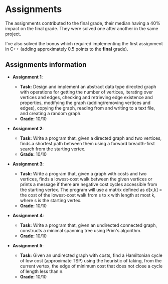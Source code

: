 # Assignments

The assignments contributed to the final grade, their median having a 40% impact on the final grade. They were solved one after another in the same project.

I've also solved the bonus which required implementing the first assignment in C++ (adding approximately 0.5 points to the **final** grade).
## Assignments information

- **Assignment 1**:
  - **Task:** Design and implement an abstract data type directed graph with operations for getting the number of vertices, iterating over vertices and edges, checking and retrieving edge existence and properties, modifying the graph (adding/removing vertices and edges), copying the graph, reading from and writing to a text file, and creating a random graph.
  - **Grade:** 10/10

- **Assignment 2**:
  - **Task:** Write a program that, given a directed graph and two vertices, finds a shortest path between them using a forward breadth-first search from the starting vertex.
  - **Grade:** 10/10

- **Assignment 3**:
  - **Task:** Write a program that, given a graph with costs and two vertices, finds a lowest-cost walk between the given vertices or prints a message if there are negative cost cycles accessible from the starting vertex. The program will use a matrix defined as d[x,k] = the cost of the lowest-cost walk from s to x with length at most k, where s is the starting vertex.
  - **Grade:** 10/10

- **Assignment 4**:
  - **Task:** Write a program that, given an undirected connected graph, constructs a minimal spanning tree using Prim's algorithm.
  - **Grade:** 10/10

- **Assignment 5**:
  - **Task:** Given an undirected graph with costs, find a Hamiltonian cycle of low cost (approximate TSP) using the heuristic of taking, from the current vertex, the edge of minimum cost that does not close a cycle of length less than n.
  - **Grade:** 10/10
